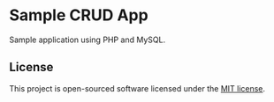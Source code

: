 # Sample CRUD App

Sample application using PHP and MySQL.

## License

This project is open-sourced software licensed under the [MIT license](https://opensource.org/licenses/MIT).
